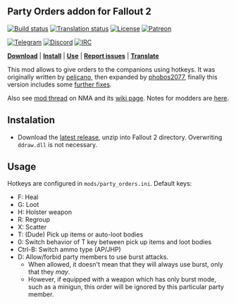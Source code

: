 ## Party Orders addon for Fallout 2

[![Build status](https://github.com/BGforgeNet/Fallout2_Party_Orders/workflows/build/badge.svg)](https://github.com/BGforgeNet/Fallout2_Party_Orders/actions?query=workflow%3Abuild)
[![Translation status](https://hive.bgforge.net/widgets/fallout/-/party-orders/svg-badge.svg)](https://hive.bgforge.net/projects/fallout/party-orders/)
[![License](https://img.shields.io/badge/license-CC%20BY--NC--SA%204.0-blue.svg)](https://creativecommons.org/licenses/by-nc-sa/4.0/)
[![Patreon](https://img.shields.io/badge/Patreon-donate-FF424D?logo=Patreon&labelColor=141518)](https://www.patreon.com/BGforge)

[![Telegram](https://img.shields.io/badge/telegram-join%20%20%20%20%E2%9D%B1%E2%9D%B1%E2%9D%B1-darkorange?logo=telegram)](https://t.me/bgforge)
[![Discord](https://img.shields.io/discord/420268540700917760?logo=discord&label=discord&color=blue&logoColor=FEE75C)](https://discord.gg/4Yqfggm)
[![IRC](https://img.shields.io/badge/%23IRC-join%20%20%20%20%E2%9D%B1%E2%9D%B1%E2%9D%B1-darkorange)](https://bgforge.net/irc)

[__Download__](https://github.com/BGforgeNet/Fallout2_Party_Orders/releases/latest)
 | [__Install__](#installation)
 | [__Use__](#usage)
 | [__Report issues__](https://github.com/BGforgeNet/Fallout2_Party_Orders/issues)
 | [__Translate__](https://hive.bgforge.net/projects/fallout/party-orders/)

This mod allows to give orders to the companions using hotkeys.
It was originally written by [pelicano](http://www.nma-fallout.com/members/pelicano.55013/),
then expanded by [phobos2077](https://github.com/phobos2077/),
finally this version includes some [further fixes](docs/changelog.md).

Also see [mod thread](http://www.nma-fallout.com/threads/party-orders-add-on-and-npcs-loot-bodies-mod.190599/) on NMA
and its [wiki page](https://falloutmods.fandom.com/wiki/Party_Orders_add-on).
Notes for modders are [here](docs/modder_notes.md).

## Instalation
* Download the [latest release](https://github.com/BGforgeNet/Fallout2_Party_Orders/releases/latest), unzip into Fallout 2 directory.
  Overwriting `ddraw.dll` is not necessary.

## Usage
Hotkeys are configured in `mods/party_orders.ini`. Default keys:
* F: Heal
* G: Loot
* H: Holster weapon
* R: Regroup
* X: Scatter
* T: (Dude) Pick up items or auto-loot bodies
* 0: Switch behavior of T key between pick up items and loot bodies
* Ctrl-B: Switch ammo type (AP/JHP)
* D: Allow/forbid party members to use burst attacks.
  - When allowed, it doesn't mean that they will always use burst, only that they *may*.
  - However, if equipped with a weapon which has only burst mode, such as a minigun, this order will be ignored by this particular party member.
